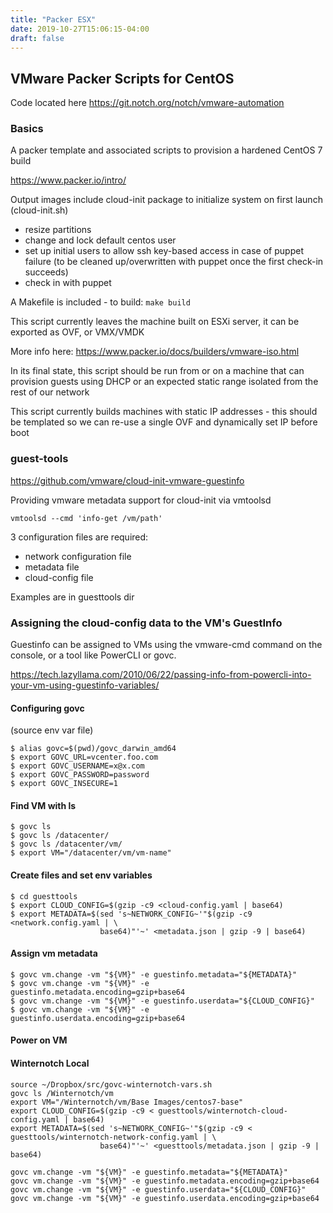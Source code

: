 ```yaml
---
title: "Packer ESX"
date: 2019-10-27T15:06:15-04:00
draft: false
---
```


## VMware Packer Scripts for CentOS

Code located here https://git.notch.org/notch/vmware-automation

### Basics 

A packer template and associated scripts to provision a hardened CentOS 7 build

https://www.packer.io/intro/

Output images include cloud-init package to initialize system on first launch (cloud-init.sh)
  - resize partitions
  - change and lock default centos user
  - set up initial users to allow ssh key-based access in case of puppet failure (to be cleaned up/overwritten with puppet once the first check-in succeeds)
  - check in with puppet

A Makefile is included - to build: `make build`

This script currently leaves the machine built on ESXi server, it can be exported as OVF, or VMX/VMDK

More info here: https://www.packer.io/docs/builders/vmware-iso.html

In its final state, this script should be run from or on a machine that can provision guests using DHCP or an expected static range isolated from the rest of our network

This script currently builds machines with static IP addresses - this should be templated so we can re-use a single OVF and dynamically set IP before boot


### guest-tools

https://github.com/vmware/cloud-init-vmware-guestinfo

Providing vmware metadata support for cloud-init via vmtoolsd

```
vmtoolsd --cmd 'info-get /vm/path'
```

3 configuration files are required:

- network configuration file
- metadata file
- cloud-config file

Examples are in guesttools dir


### Assigning the cloud-config data to the VM's GuestInfo



Guestinfo can be assigned to VMs using the vmware-cmd command on the console, or a tool like PowerCLI or govc.


https://tech.lazyllama.com/2010/06/22/passing-info-from-powercli-into-your-vm-using-guestinfo-variables/


#### Configuring govc
(source env var file)

```
$ alias govc=$(pwd)/govc_darwin_amd64
$ export GOVC_URL=vcenter.foo.com
$ export GOVC_USERNAME=x@x.com
$ export GOVC_PASSWORD=password
$ export GOVC_INSECURE=1
```

#### Find VM with ls
```
$ govc ls
$ govc ls /datacenter/
$ govc ls /datacenter/vm/
$ export VM="/datacenter/vm/vm-name"
```

#### Create files and set env variables
```
$ cd guesttools
$ export CLOUD_CONFIG=$(gzip -c9 <cloud-config.yaml | base64)
$ export METADATA=$(sed 's~NETWORK_CONFIG~'"$(gzip -c9 <network.config.yaml | \
                    base64)"'~' <metadata.json | gzip -9 | base64)
```

#### Assign vm metadata
```
$ govc vm.change -vm "${VM}" -e guestinfo.metadata="${METADATA}"
$ govc vm.change -vm "${VM}" -e guestinfo.metadata.encoding=gzip+base64
$ govc vm.change -vm "${VM}" -e guestinfo.userdata="${CLOUD_CONFIG}"
$ govc vm.change -vm "${VM}" -e guestinfo.userdata.encoding=gzip+base64
```

#### Power on VM


#### Winternotch Local 
```
source ~/Dropbox/src/govc-winternotch-vars.sh
govc ls /Winternotch/vm
export VM="/Winternotch/vm/Base Images/centos7-base"
export CLOUD_CONFIG=$(gzip -c9 < guesttools/winternotch-cloud-config.yaml | base64)
export METADATA=$(sed 's~NETWORK_CONFIG~'"$(gzip -c9 < guesttools/winternotch-network-config.yaml | \
                    base64)"'~' <guesttools/metadata.json | gzip -9 | base64)
                    
govc vm.change -vm "${VM}" -e guestinfo.metadata="${METADATA}"
govc vm.change -vm "${VM}" -e guestinfo.metadata.encoding=gzip+base64
govc vm.change -vm "${VM}" -e guestinfo.userdata="${CLOUD_CONFIG}"
govc vm.change -vm "${VM}" -e guestinfo.userdata.encoding=gzip+base64
```